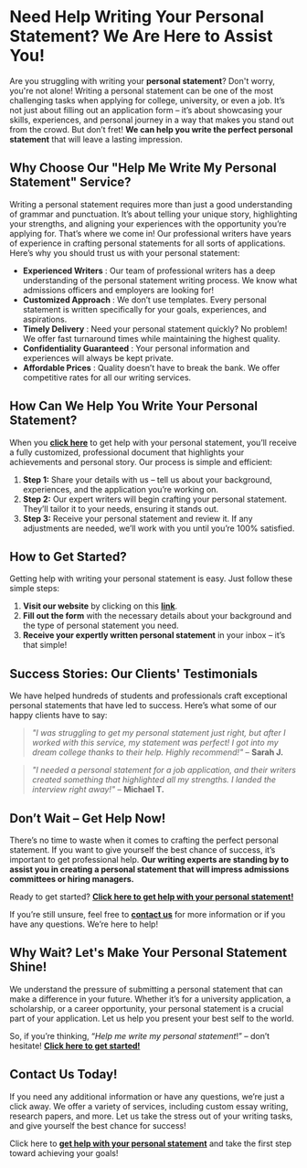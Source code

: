 # Need Help Writing Your Personal Statement? We Are Here to Assist You!

Are you struggling with writing your **personal statement**? Don't worry, you're not alone! Writing a personal statement can be one of the most challenging tasks when applying for college, university, or even a job. It’s not just about filling out an application form – it’s about showcasing your skills, experiences, and personal journey in a way that makes you stand out from the crowd. But don’t fret! **We can help you write the perfect personal statement** that will leave a lasting impression.

## Why Choose Our "Help Me Write My Personal Statement" Service?

Writing a personal statement requires more than just a good understanding of grammar and punctuation. It’s about telling your unique story, highlighting your strengths, and aligning your experiences with the opportunity you’re applying for. That’s where we come in! Our professional writers have years of experience in crafting personal statements for all sorts of applications. Here’s why you should trust us with your personal statement:

- **Experienced Writers** : Our team of professional writers has a deep understanding of the personal statement writing process. We know what admissions officers and employers are looking for!
- **Customized Approach** : We don’t use templates. Every personal statement is written specifically for your goals, experiences, and aspirations.
- **Timely Delivery** : Need your personal statement quickly? No problem! We offer fast turnaround times while maintaining the highest quality.
- **Confidentiality Guaranteed** : Your personal information and experiences will always be kept private.
- **Affordable Prices** : Quality doesn’t have to break the bank. We offer competitive rates for all our writing services.

## How Can We Help You Write Your Personal Statement?

When you [**click here**](https://tinyurl.com/topessay?keyword=help+me+write+my+personal+statement) to get help with your personal statement, you’ll receive a fully customized, professional document that highlights your achievements and personal story. Our process is simple and efficient:

1. **Step 1:** Share your details with us – tell us about your background, experiences, and the application you’re working on.
2. **Step 2:** Our expert writers will begin crafting your personal statement. They’ll tailor it to your needs, ensuring it stands out.
3. **Step 3:** Receive your personal statement and review it. If any adjustments are needed, we’ll work with you until you’re 100% satisfied.

## How to Get Started?

Getting help with writing your personal statement is easy. Just follow these simple steps:

1. **Visit our website** by clicking on this [**link**](https://tinyurl.com/topessay?keyword=help+me+write+my+personal+statement).
2. **Fill out the form** with the necessary details about your background and the type of personal statement you need.
3. **Receive your expertly written personal statement** in your inbox – it’s that simple!

## Success Stories: Our Clients' Testimonials

We have helped hundreds of students and professionals craft exceptional personal statements that have led to success. Here’s what some of our happy clients have to say:

> _"I was struggling to get my personal statement just right, but after I worked with this service, my statement was perfect! I got into my dream college thanks to their help. Highly recommend!"_ – **Sarah J.**

> _"I needed a personal statement for a job application, and their writers created something that highlighted all my strengths. I landed the interview right away!"_ – **Michael T.**

## Don’t Wait – Get Help Now!

There’s no time to waste when it comes to crafting the perfect personal statement. If you want to give yourself the best chance of success, it’s important to get professional help. **Our writing experts are standing by to assist you in creating a personal statement that will impress admissions committees or hiring managers.**

Ready to get started? [**Click here to get help with your personal statement!**](https://tinyurl.com/topessay?keyword=help+me+write+my+personal+statement)

If you’re still unsure, feel free to [**contact us**](https://tinyurl.com/topessay?keyword=help+me+write+my+personal+statement) for more information or if you have any questions. We’re here to help!

## Why Wait? Let's Make Your Personal Statement Shine!

We understand the pressure of submitting a personal statement that can make a difference in your future. Whether it’s for a university application, a scholarship, or a career opportunity, your personal statement is a crucial part of your application. Let us help you present your best self to the world.

So, if you’re thinking, “_Help me write my personal statement_!” – don’t hesitate! [**Click here to get started!**](https://tinyurl.com/topessay?keyword=help+me+write+my+personal+statement)

## Contact Us Today!

If you need any additional information or have any questions, we’re just a click away. We offer a variety of services, including custom essay writing, research papers, and more. Let us take the stress out of your writing tasks, and give yourself the best chance for success!

Click here to [**get help with your personal statement**](https://tinyurl.com/topessay?keyword=help+me+write+my+personal+statement) and take the first step toward achieving your goals!
